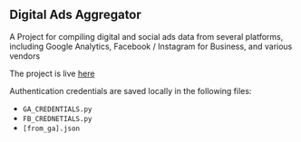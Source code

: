 ## Digital Ads Aggregator

A Project for compiling digital and social ads data from several platforms, including Google Analytics, Facebook / Instagram for Business, and various vendors

The project is live [here](https://berlinrosen-reporter.herokuapp.com)

Authentication credentials are saved locally in the following files:
- `GA_CREDENTIALS.py`
- `FB_CREDNETIALS.py`
- `[from_ga].json`
